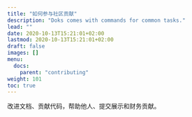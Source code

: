 ```yaml
---
title: "如何参与社区贡献"
description: "Doks comes with commands for common tasks."
lead: ""
date: 2020-10-13T15:21:01+02:00
lastmod: 2020-10-13T15:21:01+02:00
draft: false
images: []
menu:
  docs:
    parent: "contributing"
weight: 101
toc: true
---
```

改进文档、贡献代码，帮助他人、提交展示和财务贡献。



